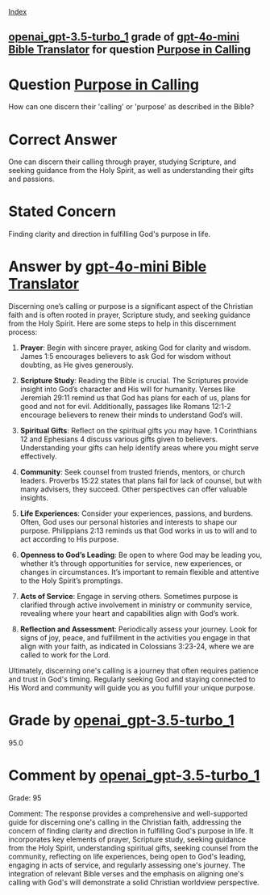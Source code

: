 
[Index](../../../../index.md)
## [openai_gpt-3.5-turbo_1](../../../grading_models/openai_gpt-3.5-turbo_1.md) grade of [gpt-4o-mini Bible Translator](../../../answering_models/gpt-4o-mini_Bible_Translator.md) for question [Purpose in Calling](../../../questions/Purpose_in_Calling.md)

# Question [Purpose in Calling](../../../questions/Purpose_in_Calling.md)
How can one discern their 'calling' or 'purpose' as described in the Bible?

# Correct Answer
One can discern their calling through prayer, studying Scripture, and seeking guidance from the Holy Spirit, as well as understanding their gifts and passions.

# Stated Concern
Finding clarity and direction in fulfilling God's purpose in life.

# Answer by [gpt-4o-mini Bible Translator](../../../answering_models/gpt-4o-mini_Bible_Translator.md)
Discerning one’s calling or purpose is a significant aspect of the Christian faith and is often rooted in prayer, Scripture study, and seeking guidance from the Holy Spirit. Here are some steps to help in this discernment process:

1. **Prayer**: Begin with sincere prayer, asking God for clarity and wisdom. James 1:5 encourages believers to ask God for wisdom without doubting, as He gives generously.

2. **Scripture Study**: Reading the Bible is crucial. The Scriptures provide insight into God’s character and His will for humanity. Verses like Jeremiah 29:11 remind us that God has plans for each of us, plans for good and not for evil. Additionally, passages like Romans 12:1-2 encourage believers to renew their minds to understand God’s will.

3. **Spiritual Gifts**: Reflect on the spiritual gifts you may have. 1 Corinthians 12 and Ephesians 4 discuss various gifts given to believers. Understanding your gifts can help identify areas where you might serve effectively.

4. **Community**: Seek counsel from trusted friends, mentors, or church leaders. Proverbs 15:22 states that plans fail for lack of counsel, but with many advisers, they succeed. Other perspectives can offer valuable insights.

5. **Life Experiences**: Consider your experiences, passions, and burdens. Often, God uses our personal histories and interests to shape our purpose. Philippians 2:13 reminds us that God works in us to will and to act according to His purpose.

6. **Openness to God’s Leading**: Be open to where God may be leading you, whether it’s through opportunities for service, new experiences, or changes in circumstances. It’s important to remain flexible and attentive to the Holy Spirit’s promptings.

7. **Acts of Service**: Engage in serving others. Sometimes purpose is clarified through active involvement in ministry or community service, revealing where your heart and capabilities align with God’s work.

8. **Reflection and Assessment**: Periodically assess your journey. Look for signs of joy, peace, and fulfillment in the activities you engage in that align with your faith, as indicated in Colossians 3:23-24, where we are called to work for the Lord.

Ultimately, discerning one's calling is a journey that often requires patience and trust in God's timing. Regularly seeking God and staying connected to His Word and community will guide you as you fulfill your unique purpose.

# Grade by [openai_gpt-3.5-turbo_1](../../../grading_models/openai_gpt-3.5-turbo_1.md)
95.0

# Comment by [openai_gpt-3.5-turbo_1](../../../grading_models/openai_gpt-3.5-turbo_1.md)
Grade: 95

Comment: The response provides a comprehensive and well-supported guide for discerning one's calling in the Christian faith, addressing the concern of finding clarity and direction in fulfilling God's purpose in life. It incorporates key elements of prayer, Scripture study, seeking guidance from the Holy Spirit, understanding spiritual gifts, seeking counsel from the community, reflecting on life experiences, being open to God's leading, engaging in acts of service, and regularly assessing one's journey. The integration of relevant Bible verses and the emphasis on aligning one's calling with God's will demonstrate a solid Christian worldview perspective.
